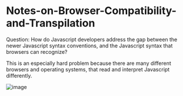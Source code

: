 # Notes-on-Browser-Compatibility-and-Transpilation

Question: How do Javascript developers address the gap between the newer Javascript syntax conventions, and the Javascript syntax that browsers can recognize?

This is an especially hard problem because there are many different browsers and operating systems, that read and interpret Javascript differently.

![image](http://royalpingdom.wpengine.com/wp-content/uploads/2011/06/browser-logos.jpeg)
